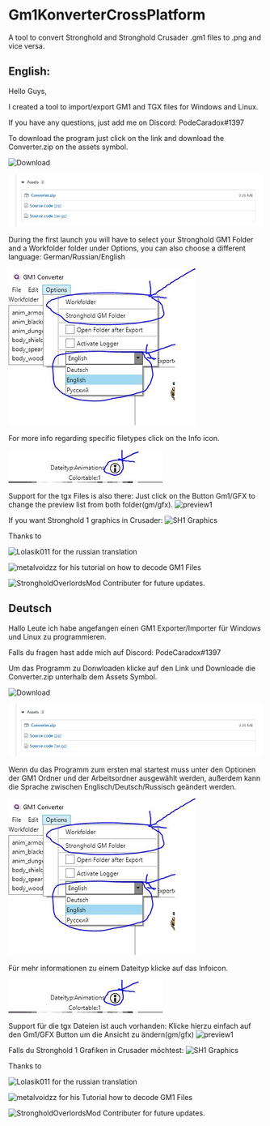 
Gm1KonverterCrossPlatform
=======================
A tool to convert Stronghold and Stronghold Crusader .gm1 files to .png and vice versa.

English:
---------
Hello Guys,

I created a tool to import/export GM1 and TGX files for Windows and Linux.

If you have any questions, just add me on Discord: PodeCaradox#1397

To download the program just click on the link and download the Converter.zip on the assets symbol.

![Download](https://github.com/Gaaammmler/Gm1KonverterCrossPlatform/releases)

![img2](https://github.com/Gaaammmler/Gm1KonverterCrossPlatform/blob/master/GMConverterImages/img2.JPG)


During the first launch you will have to select your Stronghold GM1 Folder and a Workfolder folder under Options, you can also choose a different language: German/Russian/English

![img1](https://github.com/Gaaammmler/Gm1KonverterCrossPlatform/blob/master/GMConverterImages/img1.JPG)

For more info regarding specific filetypes click on the Info icon.

![img3](https://github.com/Gaaammmler/Gm1KonverterCrossPlatform/blob/master/GMConverterImages/img3.JPG)


Support for the tgx Files is also there:
Just click on the Button Gm1/GFX to change the preview list from both folder(gm/gfx).
![preview1](https://user-images.githubusercontent.com/5760157/65734537-a7d53580-e0d3-11e9-8e31-8ce2546aca53.JPG)


If you want Stronghold 1 graphics in Crusader:
![SH1 Graphics](https://github.com/Gaaammmler/Stronghold-Crusader-Sh1-Graphics)

Thanks to

![Lolasik011](https://github.com/Lolasik011) for the russian translation

![metalvoidzz](https://github.com/metalvoidzz) for his tutorial on how to decode GM1 Files

![StrongholdOverlordsMod](https://github.com/StrongholdOverlordsMod) Contributer for future updates.

Deutsch
---------

Hallo Leute ich habe angefangen einen GM1 Exporter/Importer für Windows und Linux zu programmieren.

Falls du fragen hast adde mich auf Discord: PodeCaradox#1397

Um das Programm zu Donwloaden klicke auf den Link und Downloade die Converter.zip unterhalb dem Assets Symbol.

![Download](https://github.com/Gaaammmler/Gm1KonverterCrossPlatform/releases)

![img2](https://github.com/Gaaammmler/Gm1KonverterCrossPlatform/blob/master/GMConverterImages/img2.JPG)

Wenn du das Programm zum ersten mal startest muss unter den Optionen der GM1 Ordner und der Arbeitsordner ausgewählt werden, außerdem kann die Sprache zwischen Englisch/Deutsch/Russisch geändert werden.

![img1](https://github.com/Gaaammmler/Gm1KonverterCrossPlatform/blob/master/GMConverterImages/img1.JPG)

Für mehr informationen zu einem Dateityp klicke auf das Infoicon.

![img3](https://github.com/Gaaammmler/Gm1KonverterCrossPlatform/blob/master/GMConverterImages/img3.JPG)


Support für die tgx Dateien ist auch vorhanden:
Klicke hierzu einfach auf den Gm1/GFX Button um die Ansicht zu ändern(gm/gfx)
![preview1](https://user-images.githubusercontent.com/5760157/65734537-a7d53580-e0d3-11e9-8e31-8ce2546aca53.JPG)



Falls du Stronghold 1 Grafiken in Crusader möchtest:
![SH1 Graphics](https://github.com/Gaaammmler/Stronghold-Crusader-Sh1-Graphics)

Thanks to

![Lolasik011](https://github.com/Lolasik011) for the russian translation

![metalvoidzz](https://github.com/metalvoidzz) for his Tutorial how to decode GM1 Files

![StrongholdOverlordsMod](https://github.com/StrongholdOverlordsMod) Contributer for future updates.
